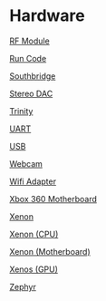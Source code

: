 # Hardware

[RF Module](../RF_Module)

[Run Code](../Run_Code)

[Southbridge](../Southbridge)

[Stereo DAC](../Stereo_DAC)

[Trinity](../Trinity)

[UART](../UART)

[USB](../USB)

[Webcam](../Webcam)

[Wifi Adapter](../Wifi_Adapter)

[Xbox 360 Motherboard](../Xbox_360_Motherboard)

[Xenon](../Xenon)

[Xenon (CPU)](../Xenon_(CPU))

[Xenon (Motherboard)](../Xenon_(Motherboard))

[Xenos (GPU)](../Xenos_(GPU))

[Zephyr](../Zephyr)
